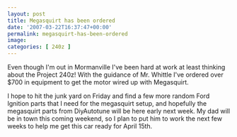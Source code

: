 ```yaml
---
layout: post
title: Megasquirt has been ordered
date: '2007-03-22T16:37:47+00:00'
permalink: megasquirt-has-been-ordered
image: 
categories: [ 240z ]
---
```

Even though I'm out in Mormanville I've been hard at work at least thinking about the Project 240z!  With the guidance of Mr. Whittle I've ordered over $700 in equipment to get the motor wired up with Megasquirt.

I hope to hit the junk yard on Friday and find a few more random Ford Ignition parts that I need for the megasquirt setup, and hopefully the megasquirt parts from DiyAutotune will be here early next week. My dad will be in town this coming weekend, so I plan to put him to work the next few weeks to help me get this car ready for April 15th.
